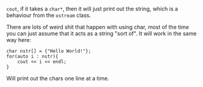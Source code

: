 `cout`, if it takes a `char*`, then it will just print out the string, which is a behaviour from the `ostream` class. 

There are lots of weird shit that happen with using char, most of the time you can just assume that it acts as a string "sort of".
It will work in the same way here: 


```
char nstr[] = {"Hello World!"};
for(auto i : nstr){ 
	cout << i << endl;
}
```
Will print out the chars one line at a time. 

